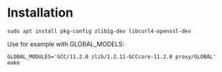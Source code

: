 # Installation

```
sudo apt install pkg-config zlib1g-dev libcurl4-openssl-dev
```

Use for example with GLOBAL_MODELS:

```
GLOBAL_MODULES='GCC/11.2.0 zlib/1.2.11-GCCcore-11.2.0 proxy/GLOBAL' make
```
